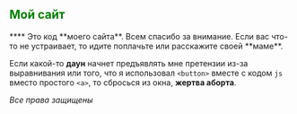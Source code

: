 <h2 style = "color: green">Мой сайт</h2>
****
Это код **моего сайта**. Всем спасибо за внимание. Если вас что-то не устраивает, то идите поплачьте или расскажите своей **маме**. 

Если какой-то **даун** начнет предъявлять мне претензии из-за выравнивания или того, что я использовал `<button>` вместе с кодом `js` вместо простого `<a>`, то сбросься из окна, **жертва аборта**.

_Все права защищены_
